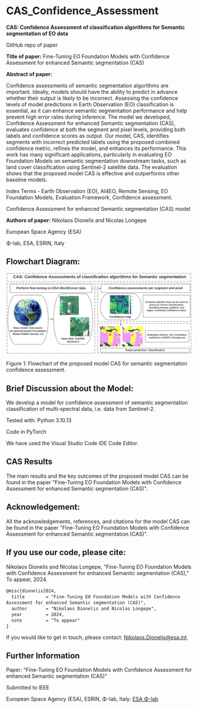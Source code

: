 # CAS_Confidence_Assessment
**CAS: Confidence Assessment of classification algorithms for Semantic segmentation of EO data**

GitHub repo of paper  



**Title of paper:** Fine-Tuning EO Foundation Models with Confidence Assessment for enhanced Semantic segmentation (CAS)      



**Abstract of paper:**

Confidence assessments of semantic segmentation algorithms are important. Ideally, models should have the ability to predict in advance whether their output is likely to be incorrect. Assessing the confidence levels of model predictions in Earth Observation (EO) classification is essential, as it can enhance semantic segmentation performance and help prevent high error rates during inference. The model we developed, Confidence Assessment for enhanced Semantic segmentation (CAS), evaluates confidence at both the segment and pixel levels, providing both labels and confidence scores as output. Our model, CAS, identifies segments with incorrect predicted labels using the proposed combined confidence metric, refines the model, and enhances its performance. This work has many significant applications, particularly in evaluating EO Foundation Models on semantic segmentation downstream tasks, such as land cover classification using Sentinel-2 satellite data. The evaluation shows that the proposed model CAS is effective and outperforms other baseline models. 

Index Terms - Earth Observation (EO), AI4EO, Remote Sensing, EO Foundation Models, Evaluation Framework, Confidence assessment.     

Confidence Assessment for enhanced Semantic segmentation (CAS) model


**Authors of paper:**
Nikolaos Dionelis and Nicolas Longepe

European Space Agency (ESA)

Φ-lab, ESA, ESRIN, Italy


## Flowchart Diagram:

![plot](./Figures/FlowchartDiagramPNG.png)

Figure 1: Flowchart of the proposed model CAS for semantic segmentation confidence assessment.  


## Brief Discussion about the Model:

We develop a model for confidence assessment of semantic segmentation classification of multi-spectral data, i.e. data from Sentinel-2. 


Tested with: Python 3.10.13

Code in PyTorch

We have used the Visual Studio Code IDE Code Editor.

## CAS Results

The main results and the key outcomes of the proposed model CAS can be found in the paper "Fine-Tuning EO Foundation Models with Confidence Assessment for enhanced Semantic segmentation (CAS)".

## Acknowledgement:

All the acknowledgements, references, and citations for the model CAS can be found in the paper "Fine-Tuning EO Foundation Models with Confidence Assessment for enhanced Semantic segmentation (CAS)". 

## If you use our code, please cite:

Nikolaos Dionelis and Nicolas Longepe, "Fine-Tuning EO Foundation Models with Confidence Assessment for enhanced Semantic segmentation (CAS)," To appear, 2024.

```
@misc{dionelis2024,
  title        = "Fine-Tuning EO Foundation Models with Confidence Assessment for enhanced Semantic segmentation (CAS)",
  author       = "Nikolaos Dionelis and Nicolas Longepe",
  year         = 2024,
  note         = "To appear"
} 
```

If you would like to get in touch, please contact: [Nikolaos.Dionelis@esa.int](mailto:Nikolaos.Dionelis@esa.int?subject=[GitHub]).

## Further Information

Paper: "Fine-Tuning EO Foundation Models with Confidence Assessment for enhanced Semantic segmentation (CAS)"  

Submitted to IEEE   

European Space Agency (ESA), ESRIN, Φ-lab, Italy: [ESA Φ-lab](http://philab.esa.int)

